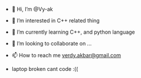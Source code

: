 - 👋 Hi, I’m @Vy-ak
- 👀 I’m interested in C++ related thing
- 🌱 I’m currently learning C++, and python language
- 💞️ I’m looking to collaborate on ...
- 📫 How to reach me verdy.akbar@gmail.com

- laptop broken cant code :((

<!---
Vy-ak/Vy-ak is a ✨ special ✨ repository because its `README.md` (this file) appears on your GitHub profile.
You can click the Preview link to take a look at your changes.
--->
